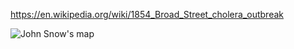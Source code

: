 https://en.wikipedia.org/wiki/1854_Broad_Street_cholera_outbreak

![John Snow's map](https://upload.wikimedia.org/wikipedia/commons/2/27/Snow-cholera-map-1.jpg "John Snow's map")
